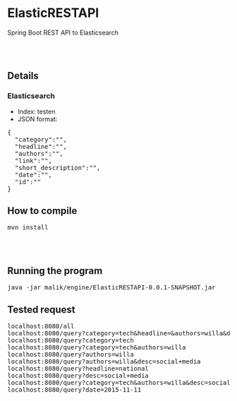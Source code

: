 # ElasticRESTAPI
Spring Boot REST API to Elasticsearch

<br />
<br />

## Details
### Elasticsearch
* Index: testen
* JSON format:
<pre>
{
  "category":"",
  "headline":"",
  "authors":"",
  "link":"",
  "short_description":"",
  "date":"",
  "id":""
}
</pre>

## How to compile
<pre>mvn install</pre>

<br />
<br />

## Running the program
<pre>
java -jar malik/engine/ElasticRESTAPI-0.0.1-SNAPSHOT.jar
</pre>

## Tested request
<pre>
localhost:8080/all
localhost:8080/query?category=tech&headline=&authors=willa&desc=&date=
localhost:8080/query?category=tech
localhost:8080/query?category=tech&authors=willa
localhost:8080/query?authors=willa
localhost:8080/query?authors=willa&desc=social+media
localhost:8080/query?headline=national
localhost:8080/query?desc=social+media
localhost:8080/query?category=tech&authors=willa&desc=social+media
localhost:8080/query?date=2015-11-11
</pre>